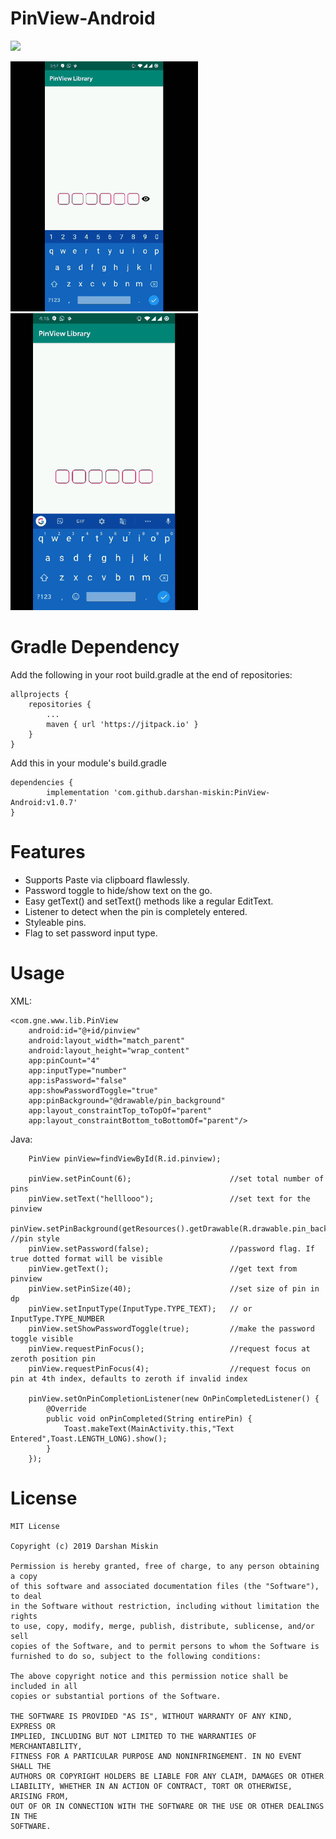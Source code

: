 # PinView-Android
[![](https://jitpack.io/v/darshan-miskin/PinView-Android.svg)](https://jitpack.io/#darshan-miskin/PinView-Android)

<!--![alt text](https://github.com/darshan-miskin/PinView-Android/blob/master/imgs/GIF_1559495949954.gif?&v=1024&s=576)
![alt text](https://github.com/darshan-miskin/PinView-Android/blob/master/imgs/GIF_1559496256548.gif?&=1024×576)-->
<img src="https://github.com/darshan-miskin/PinView-Android/blob/master/imgs/GIF_1559730765454.gif?" width="300" height="400">
<img src="https://github.com/darshan-miskin/PinView-Android/blob/master/imgs/GIF_1559731797610.gif?" width="300" height="475">

# Gradle Dependency 
Add the following in your root build.gradle at the end of repositories:

	allprojects {
		repositories {
			...
			maven { url 'https://jitpack.io' }
		}
	}
 
 Add this in your module's build.gradle 
 
	dependencies {
	        implementation 'com.github.darshan-miskin:PinView-Android:v1.0.7'
	}
  
  # Features
  - Supports Paste via clipboard flawlessly.
  - Password toggle to hide/show text on the go.
  - Easy getText() and setText() methods like a regular EditText.
  - Listener to detect when the pin is completely entered.
  - Styleable pins.
  - Flag to set password input type. 
  
  # Usage
  
  XML:
  
    <com.gne.www.lib.PinView
        android:id="@+id/pinview"
        android:layout_width="match_parent"
        android:layout_height="wrap_content"
        app:pinCount="4"
        app:inputType="number"
        app:isPassword="false"
        app:showPasswordToggle="true"
        app:pinBackground="@drawable/pin_background"
        app:layout_constraintTop_toTopOf="parent"
        app:layout_constraintBottom_toBottomOf="parent"/>
        
  Java: 


        PinView pinView=findViewById(R.id.pinview);
        
        pinView.setPinCount(6);                      //set total number of pins
        pinView.setText("helllooo");                 //set text for the pinview
        pinView.setPinBackground(getResources().getDrawable(R.drawable.pin_background));  //pin style
        pinView.setPassword(false);                  //password flag. If true dotted format will be visible
        pinView.getText();                           //get text from pinview
        pinView.setPinSize(40);                      //set size of pin in dp
        pinView.setInputType(InputType.TYPE_TEXT);   // or InputType.TYPE_NUMBER
        pinView.setShowPasswordToggle(true);         //make the password toggle visible
        pinView.requestPinFocus();                   //request focus at zeroth position pin
        pinView.requestPinFocus(4);                  //request focus on pin at 4th index, defaults to zeroth if invalid index
        
        pinView.setOnPinCompletionListener(new OnPinCompletedListener() {
            @Override
            public void onPinCompleted(String entirePin) {
                Toast.makeText(MainActivity.this,"Text Entered",Toast.LENGTH_LONG).show();
            }
        });
	
	
# License

    MIT License

    Copyright (c) 2019 Darshan Miskin

    Permission is hereby granted, free of charge, to any person obtaining a copy
    of this software and associated documentation files (the "Software"), to deal
    in the Software without restriction, including without limitation the rights
    to use, copy, modify, merge, publish, distribute, sublicense, and/or sell
    copies of the Software, and to permit persons to whom the Software is
    furnished to do so, subject to the following conditions:

    The above copyright notice and this permission notice shall be included in all
    copies or substantial portions of the Software.

    THE SOFTWARE IS PROVIDED "AS IS", WITHOUT WARRANTY OF ANY KIND, EXPRESS OR
    IMPLIED, INCLUDING BUT NOT LIMITED TO THE WARRANTIES OF MERCHANTABILITY,
    FITNESS FOR A PARTICULAR PURPOSE AND NONINFRINGEMENT. IN NO EVENT SHALL THE
    AUTHORS OR COPYRIGHT HOLDERS BE LIABLE FOR ANY CLAIM, DAMAGES OR OTHER
    LIABILITY, WHETHER IN AN ACTION OF CONTRACT, TORT OR OTHERWISE, ARISING FROM,
    OUT OF OR IN CONNECTION WITH THE SOFTWARE OR THE USE OR OTHER DEALINGS IN THE
    SOFTWARE.
 
